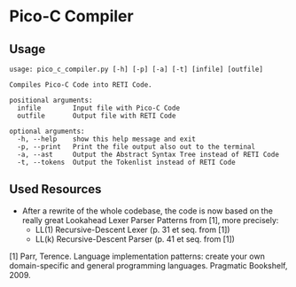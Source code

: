 # Pico-C Compiler

## Usage
```
usage: pico_c_compiler.py [-h] [-p] [-a] [-t] [infile] [outfile]

Compiles Pico-C Code into RETI Code.

positional arguments:
  infile        Input file with Pico-C Code
  outfile       Output file with RETI Code

optional arguments:
  -h, --help    show this help message and exit
  -p, --print   Print the file output also out to the terminal
  -a, --ast     Output the Abstract Syntax Tree instead of RETI Code
  -t, --tokens  Output the Tokenlist instead of RETI Code
```

## Used Resources
- After a rewrite of the whole codebase, the code is now based on the really
  great Lookahead Lexer Parser Patterns from [1], more precisely:
  - LL(1) Recursive-Descent Lexer (p. 31 et seq. from [1])
  - LL(k) Recursive-Descent Parser (p. 41 et seq. from [1])

[1] Parr, Terence. Language implementation patterns: create your own
domain-specific and general programming languages. Pragmatic Bookshelf, 2009.
